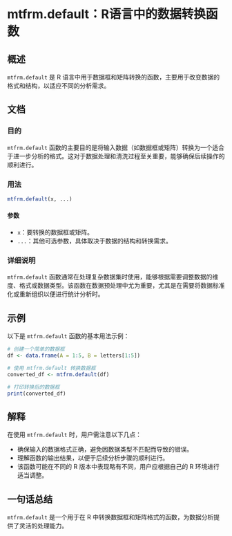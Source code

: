 <!--
Meta Description: # mtfrm.default：R语言中的数据转换函数 ## 概述 `mtfrm.default` 是 R 语言中用于数据框和矩阵转换的函数，主要用于改变数据的格式和结构，以适应不同的分析需求。 ## 文档 ### 目的 `mtfrm.default` 函数的主要目的是将输入数据（如数据框或矩阵）转...
Meta Keywords: mtfrm, default, converted_df, r语言中的数据转换函数, 语言中用于数据框和矩阵转换的函数
-->

# mtfrm.default：R语言中的数据转换函数

## 概述
`mtfrm.default` 是 R 语言中用于数据框和矩阵转换的函数，主要用于改变数据的格式和结构，以适应不同的分析需求。

## 文档
### 目的
`mtfrm.default` 函数的主要目的是将输入数据（如数据框或矩阵）转换为一个适合于进一步分析的格式。这对于数据处理和清洗过程至关重要，能够确保后续操作的顺利进行。

### 用法
```R
mtfrm.default(x, ...)
```
#### 参数
- `x`：要转换的数据框或矩阵。
- `...`：其他可选参数，具体取决于数据的结构和转换需求。

### 详细说明
`mtfrm.default` 函数通常在处理复杂数据集时使用，能够根据需要调整数据的维度、格式或数据类型。该函数在数据预处理中尤为重要，尤其是在需要将数据标准化或重新组织以便进行统计分析时。

## 示例
以下是 `mtfrm.default` 函数的基本用法示例：

```R
# 创建一个简单的数据框
df <- data.frame(A = 1:5, B = letters[1:5])

# 使用 mtfrm.default 转换数据框
converted_df <- mtfrm.default(df)

# 打印转换后的数据框
print(converted_df)
```

## 解释
在使用 `mtfrm.default` 时，用户需注意以下几点：
- 确保输入的数据格式正确，避免因数据类型不匹配而导致的错误。
- 理解函数的输出结果，以便于后续分析步骤的顺利进行。
- 该函数可能在不同的 R 版本中表现略有不同，用户应根据自己的 R 环境进行适当调整。

## 一句话总结
`mtfrm.default` 是一个用于在 R 中转换数据框和矩阵格式的函数，为数据分析提供了灵活的处理能力。